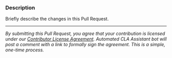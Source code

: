 ### Description

Briefly describe the changes in this Pull Request.

---
*By submitting this Pull Request, you agree that your contribution is licensed under our [Contributor License Agreement](https://docs.firefish.io/legal/terms-of-service). Automated CLA Assistant bot will post a comment with a link to formally sign the agreement. This is a simple, one-time process.*